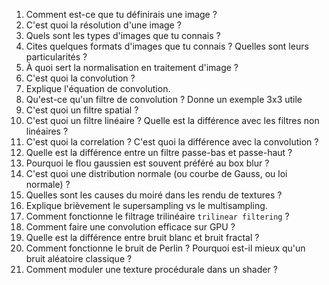 1. Comment est-ce que tu définirais une image ?
2. C'est quoi la résolution d'une image ?
3. Quels sont les types d'images que tu connais ?
4. Cites quelques formats d'images que tu connais ? Quelles sont leurs particularités ?
5. À quoi sert la normalisation en traitement d'image ?
6. C'est quoi la convolution ?
7. Explique l'équation de convolution.
8. Qu'est-ce qu'un filtre de convolution ? Donne un exemple 3x3 utile
9. C'est quoi un filtre spatial ?
10. C'est quoi un filtre linéaire ? Quelle est la différence avec les filtres non linéaires ?
11. C'est quoi la correlation ? C'est quoi la différence avec la convolution ?
12. Quelle est la différence entre un filtre passe-bas et passe-haut ?
13. Pourquoi le flou gaussien est souvent préféré au box blur ?
14. C'est quoi une distribution normale (ou courbe de Gauss, ou loi normale) ?
15. Quelles sont les causes du moiré dans les rendu de textures ?
16. Explique brièvement le supersampling vs le multisampling.
17. Comment fonctionne le filtrage trilinéaire `trilinear filtering` ?
18. Comment faire une convolution efficace sur GPU ?
19. Quelle est la différence entre bruit blanc et bruit fractal ?
20. Comment fonctionne le bruit de Perlin ? Pourquoi est-il mieux qu'un bruit aléatoire classique ?
21. Comment moduler une texture procédurale dans un shader ?
